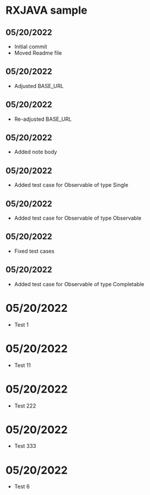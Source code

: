 # RXJAVA sample

## 05/20/2022
* Initial commit 
* Moved Readme file

## 05/20/2022
* Adjusted BASE_URL

## 05/20/2022
* Re-adjusted BASE_URL

## 05/20/2022
* Added note body 

## 05/20/2022
* Added test case for Observable of type Single 

## 05/20/2022
* Added test case for Observable of type Observable 

## 05/20/2022
* Fixed test cases 

## 05/20/2022
* Added test case for Observable of type Completable 

# 05/20/2022
* Test 1

# 05/20/2022
* Test 11

# 05/20/2022
* Test 222

# 05/20/2022
* Test 333

# 05/20/2022
* Test 6

